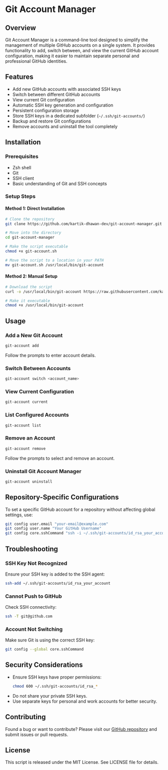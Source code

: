 # Git Account Manager

## Overview
Git Account Manager is a command-line tool designed to simplify the management of multiple GitHub accounts on a single system. It provides functionality to add, switch between, and view the current GitHub account configuration, making it easier to maintain separate personal and professional GitHub identities.

## Features
- Add new GitHub accounts with associated SSH keys
- Switch between different GitHub accounts
- View current Git configuration
- Automatic SSH key generation and configuration
- Persistent configuration storage
- Store SSH keys in a dedicated subfolder (`~/.ssh/git-accounts/`)
- Backup and restore Git configurations
- Remove accounts and uninstall the tool completely

## Installation

### Prerequisites
- Zsh shell
- Git
- SSH client
- Basic understanding of Git and SSH concepts

### Setup Steps

#### Method 1: Direct Installation
```bash
# Clone the repository
git clone https://github.com/kartik-dhawan-dev/git-account-manager.git

# Move into the directory
cd git-account-manager

# Make the script executable
chmod +x git-account.sh

# Move the script to a location in your PATH
mv git-account.sh /usr/local/bin/git-account
```

#### Method 2: Manual Setup
```bash
# Download the script
curl -o /usr/local/bin/git-account https://raw.githubusercontent.com/kartik-dhawan-dev/git-account-manager/main/git-account.sh

# Make it executable
chmod +x /usr/local/bin/git-account
```

## Usage

### Add a New Git Account
```bash
git-account add
```
Follow the prompts to enter account details.

### Switch Between Accounts
```bash
git-account switch <account_name>
```

### View Current Configuration
```bash
git-account current
```

### List Configured Accounts
```bash
git-account list
```

### Remove an Account
```bash
git-account remove
```
Follow the prompts to select and remove an account.

### Uninstall Git Account Manager
```bash
git-account uninstall
```

## Repository-Specific Configurations
To set a specific GitHub account for a repository without affecting global settings, use:
```bash
git config user.email "your-email@example.com"
git config user.name "Your GitHub Username"
git config core.sshCommand "ssh -i ~/.ssh/git-accounts/id_rsa_your_account"
```

## Troubleshooting

### SSH Key Not Recognized
Ensure your SSH key is added to the SSH agent:
```bash
ssh-add ~/.ssh/git-accounts/id_rsa_your_account
```

### Cannot Push to GitHub
Check SSH connectivity:
```bash
ssh -T git@github.com
```

### Account Not Switching
Make sure Git is using the correct SSH key:
```bash
git config --global core.sshCommand
```

## Security Considerations
- Ensure SSH keys have proper permissions:
  ```bash
  chmod 600 ~/.ssh/git-accounts/id_rsa_*
  ```
- Do not share your private SSH keys.
- Use separate keys for personal and work accounts for better security.

## Contributing

Found a bug or want to contribute? Please visit our [GitHub repository](https://github.com/kartik-dhawan-dev/git-account-manager) and submit issues or pull requests.

## License

This script is released under the MIT License. See LICENSE file for details.